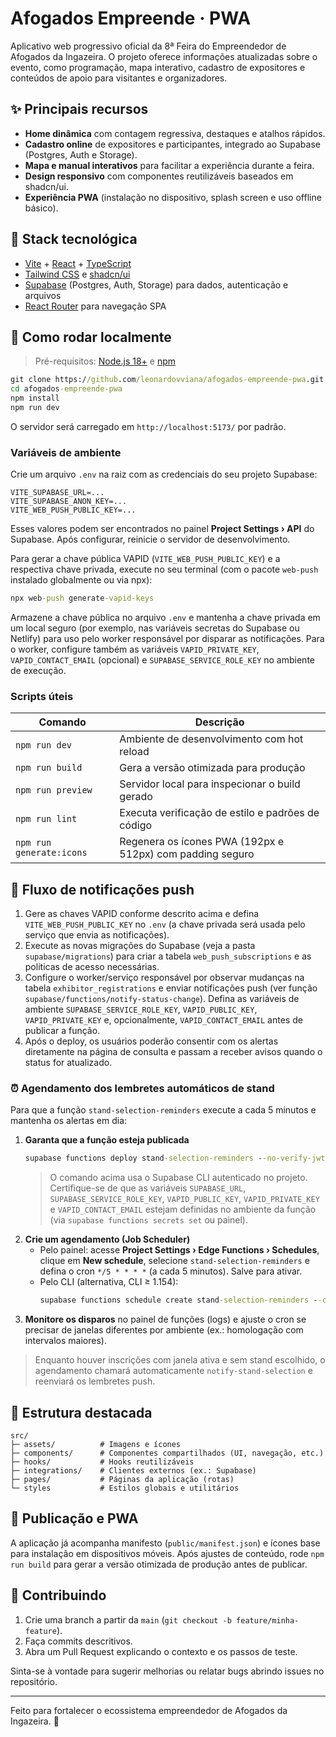 # Afogados Empreende · PWA

Aplicativo web progressivo oficial da 8ª Feira do Empreendedor de Afogados da Ingazeira. O projeto oferece informações atualizadas sobre o evento, como programação, mapa interativo, cadastro de expositores e conteúdos de apoio para visitantes e organizadores.

## ✨ Principais recursos

- **Home dinâmica** com contagem regressiva, destaques e atalhos rápidos.
- **Cadastro online** de expositores e participantes, integrado ao Supabase (Postgres, Auth e Storage).
- **Mapa e manual interativos** para facilitar a experiência durante a feira.
- **Design responsivo** com componentes reutilizáveis baseados em shadcn/ui.
- **Experiência PWA** (instalação no dispositivo, splash screen e uso offline básico).

## 🧱 Stack tecnológica

- [Vite](https://vitejs.dev/) + [React](https://react.dev/) + [TypeScript](https://www.typescriptlang.org/)
- [Tailwind CSS](https://tailwindcss.com/) e [shadcn/ui](https://ui.shadcn.com/)
- [Supabase](https://supabase.com/) (Postgres, Auth, Storage) para dados, autenticação e arquivos
- [React Router](https://reactrouter.com/) para navegação SPA

## 🚀 Como rodar localmente

> Pré-requisitos: [Node.js 18+](https://nodejs.org/en/download) e [npm](https://www.npmjs.com/)

```cmd
git clone https://github.com/leonardovviana/afogados-empreende-pwa.git
cd afogados-empreende-pwa
npm install
npm run dev
```

O servidor será carregado em `http://localhost:5173/` por padrão.

### Variáveis de ambiente

Crie um arquivo `.env` na raiz com as credenciais do seu projeto Supabase:

```env
VITE_SUPABASE_URL=...
VITE_SUPABASE_ANON_KEY=...
VITE_WEB_PUSH_PUBLIC_KEY=...
```

Esses valores podem ser encontrados no painel **Project Settings › API** do Supabase. Após configurar, reinicie o servidor de desenvolvimento.

Para gerar a chave pública VAPID (`VITE_WEB_PUSH_PUBLIC_KEY`) e a respectiva chave privada, execute no seu terminal (com o pacote `web-push` instalado globalmente ou via npx):

```cmd
npx web-push generate-vapid-keys
```

Armazene a chave pública no arquivo `.env` e mantenha a chave privada em um local seguro (por exemplo, nas variáveis secretas do Supabase ou Netlify) para uso pelo worker responsável por disparar as notificações. Para o worker, configure também as variáveis `VAPID_PRIVATE_KEY`, `VAPID_CONTACT_EMAIL` (opcional) e `SUPABASE_SERVICE_ROLE_KEY` no ambiente de execução.

### Scripts úteis

| Comando          | Descrição                                         |
| ---------------- | ------------------------------------------------- |
| `npm run dev`    | Ambiente de desenvolvimento com hot reload        |
| `npm run build`  | Gera a versão otimizada para produção             |
| `npm run preview`| Servidor local para inspecionar o build gerado    |
| `npm run lint`   | Executa verificação de estilo e padrões de código |
| `npm run generate:icons` | Regenera os ícones PWA (192px e 512px) com padding seguro |

## 🔔 Fluxo de notificações push

1. Gere as chaves VAPID conforme descrito acima e defina `VITE_WEB_PUSH_PUBLIC_KEY` no `.env` (a chave privada será usada pelo serviço que envia as notificações).
2. Execute as novas migrações do Supabase (veja a pasta `supabase/migrations`) para criar a tabela `web_push_subscriptions` e as políticas de acesso necessárias.
3. Configure o worker/serviço responsável por observar mudanças na tabela `exhibitor_registrations` e enviar notificações push (ver função `supabase/functions/notify-status-change`). Defina as variáveis de ambiente `SUPABASE_SERVICE_ROLE_KEY`, `VAPID_PUBLIC_KEY`, `VAPID_PRIVATE_KEY` e, opcionalmente, `VAPID_CONTACT_EMAIL` antes de publicar a função.
4. Após o deploy, os usuários poderão consentir com os alertas diretamente na página de consulta e passam a receber avisos quando o status for atualizado.

### ⏰ Agendamento dos lembretes automáticos de stand

Para que a função `stand-selection-reminders` execute a cada 5 minutos e mantenha os alertas em dia:

1. **Garanta que a função esteja publicada**
	```cmd
	supabase functions deploy stand-selection-reminders --no-verify-jwt
	```
	> O comando acima usa o Supabase CLI autenticado no projeto. Certifique-se de que as variáveis `SUPABASE_URL`, `SUPABASE_SERVICE_ROLE_KEY`, `VAPID_PUBLIC_KEY`, `VAPID_PRIVATE_KEY` e `VAPID_CONTACT_EMAIL` estejam definidas no ambiente da função (via `supabase functions secrets set` ou painel).
2. **Crie um agendamento (Job Scheduler)**
	 - Pelo painel: acesse **Project Settings › Edge Functions › Schedules**, clique em **New schedule**, selecione `stand-selection-reminders` e defina o cron `*/5 * * * *` (a cada 5 minutos). Salve para ativar.
	 - Pelo CLI (alternativa, CLI ≥ 1.154):
		 ```cmd
		 supabase functions schedule create stand-selection-reminders --cron "*/5 * * * *"
		 ```
3. **Monitore os disparos** no painel de funções (logs) e ajuste o cron se precisar de janelas diferentes por ambiente (ex.: homologação com intervalos maiores).

> Enquanto houver inscrições com janela ativa e sem stand escolhido, o agendamento chamará automaticamente `notify-stand-selection` e reenviará os lembretes push.

## 📁 Estrutura destacada

```
src/
├─ assets/          # Imagens e ícones
├─ components/      # Componentes compartilhados (UI, navegação, etc.)
├─ hooks/           # Hooks reutilizáveis
├─ integrations/    # Clientes externos (ex.: Supabase)
├─ pages/           # Páginas da aplicação (rotas)
└─ styles           # Estilos globais e utilitários
```

## 📱 Publicação e PWA

A aplicação já acompanha manifesto (`public/manifest.json`) e ícones base para instalação em dispositivos móveis. Após ajustes de conteúdo, rode `npm run build` para gerar a versão otimizada de produção antes de publicar.

## 🤝 Contribuindo

1. Crie uma branch a partir da `main` (`git checkout -b feature/minha-feature`).
2. Faça commits descritivos.
3. Abra um Pull Request explicando o contexto e os passos de teste.

Sinta-se à vontade para sugerir melhorias ou relatar bugs abrindo issues no repositório.

---

Feito para fortalecer o ecossistema empreendedor de Afogados da Ingazeira. 💚
